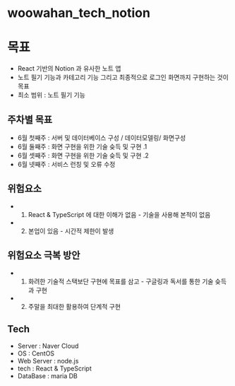 # woowahan_tech_notion

# 목표
- React 기반의 Notion 과 유사한 노트 앱
- 노트 필기 기능과 카테고리 기능 그리고 최종적으로 로그인 화면까지 구현하는 것이 목표
- 최소 범위 : 노트 필기 기능

## 주차별 목표
- 6월 첫째주 : 서버 및 데이터베이스 구성 / 데이터모델링/ 화면구성
- 6월 둘째주 : 화면 구현을 위한 기술 슺득 및 구현 .1
- 6월 셋째주 : 화면 구현을 위한 기술 슺득 및 구현 .2
- 6월 넷째주 : 서비스 런칭 및 오류 수정
 
## 위험요소
- 1. React & TypeScript 에 대한 이해가 없음 - 기술을 사용해 본적이 없음
- 2. 본업이 있음 - 시간적 제한이 발생 

## 위험요소 극복 방안
- 1. 화려한 기술적 스택보단 구현에 목표를 삼고 - 구글링과 독서를 통한 기술 슺득과 구현
- 2. 주말을 최대한 활용하여 단계적 구현

## Tech
- Server : Naver Cloud
- OS : CentOS
- Web Server :  node.js
- tech : React & TypeScript 
- DataBase : maria DB



